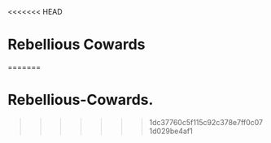 <<<<<<< HEAD
# Rebellious Cowards
=======
# Rebellious-Cowards.
>>>>>>> 1dc37760c5f115c92c378e7ff0c071d029be4af1
